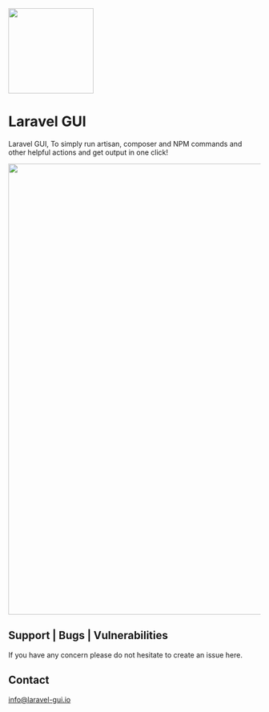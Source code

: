 <img src="http://laravel-gui.io/images/logo.png" width="170">

# Laravel GUI
Laravel GUI, To simply run artisan, composer and NPM commands and other helpful actions and get output in one click!

<img src="http://laravel-gui.io/images/screenshots/screenshot.png" width="900">

## Support | Bugs | Vulnerabilities
If you have any concern please do not hesitate to create an issue here.

## Contact
info@laravel-gui.io
